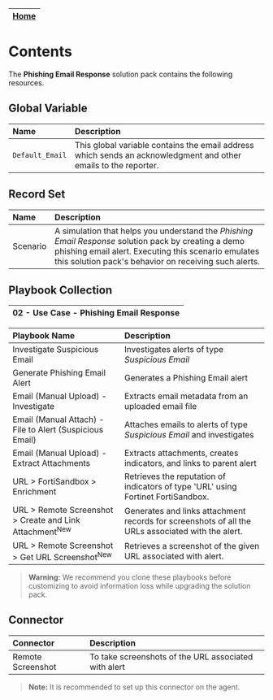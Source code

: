 | [Home](../README.md) |
|----------------------|
# Contents

The **Phishing Email Response** solution pack contains the following resources.

## Global Variable

| Name            | Description                                                                                                     |
|:----------------|:----------------------------------------------------------------------------------------------------------------|
| `Default_Email` | This global variable contains the email address which sends an acknowledgment and other emails to the reporter. |

## Record Set

| Name     | Description                                                                                                                                                                                                          |
|:---------|:---------------------------------------------------------------------------------------------------------------------------------------------------------------------------------------------------------------------|
| Scenario | A simulation that helps you understand the *Phishing Email Response* solution pack by creating a demo phishing email alert. Executing this scenario emulates this solution pack's behavior on receiving such alerts. |

## Playbook Collection

| 02 - Use Case - Phishing Email Response                                  |
|:-------------------------------------------------------------------------|


| Playbook Name                                                          | Description                                                                       |
|:-----------------------------------------------------------------------|:----------------------------------------------------------------------------------|
| Investigate Suspicious Email                                           | Investigates alerts of type *Suspicious Email*                                    |
| Generate Phishing Email Alert                                          | Generates a Phishing Email alert                                                  |
| Email (Manual Upload) - Investigate                                    | Extracts email metadata from an uploaded email file                               |
| Email (Manual Attach) - File to Alert (Suspicious Email)               | Attaches emails to alerts of type *Suspicious Email* and investigates             |
| Email (Manual Upload) - Extract Attachments                            | Extracts attachments, creates indicators, and links to parent alert               |
| URL > FortiSandbox > Enrichment                                        | Retrieves the reputation of indicators of type 'URL' using Fortinet FortiSandbox. |
| URL > Remote Screenshot > Create and Link Attachment<sup>New</sup>     | Generates and links attachment records for screenshots of all the URLs associated with the alert. |
| URL > Remote Screenshot > Get URL Screenshot<sup>New</sup>             | Retrieves a screenshot of the given URL associated with alert.                    |

>**Warning:** We recommend you clone these playbooks before customizing to avoid information loss while upgrading the solution pack.

## Connector

| Connector               | Description                                                                                                            |
|:------------------------|:-----------------------------------------------------------------------------------------------------------------------|
| Remote Screenshot | To take screenshots of the URL associated with alert |

>**Note:** It is recommended to set up this connector on the agent.